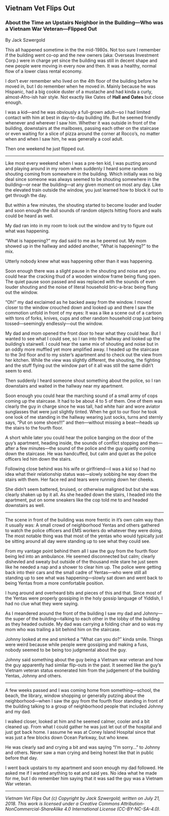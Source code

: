 ## Vietnam Vet Flips Out
### About the Time an Upstairs Neighbor in the Building—Who was a Vietnam War Veteran—Flipped Out

By Jack Szwergold

This all happened sometime in the the mid-1980s. Not too sure I remember if the building went co-op and the new owners (aka: Overseas Investment Corp.) were in charge yet since the building was still in decent shape and new people were moving in every now and then. It was a healthy, normal flow of a lower class rental economy.

I don’t ever remember who lived on the 4th floor of the building before he moved in, but I do remember when he moved in. Mainly because he was Hispanic, had a big cookie duster of a mustache and had kinda a curly, almost-Afro-ish hair style. Not exactly like Oates of **Hall and Oates** but close enough.

I was a kid—and he was obviously a full-grown adult—so I had limited contact with him at best in day-to-day building life. But he seemed friendly whenever and wherever I saw him. Whether it was outside in front of the building, downstairs at the mailboxes, passing each other on the staircase or even waiting for a slice of pizza around the corner at Rocco’s, no matter when and when I saw him, he was generally a cool adult.

Then one weekend he just flipped out.

***

Like most every weekend when I was a pre-ten kid, I was puzting around and playing around in my room when suddenly I heard some random shouting coming from somewhere in the building. Which initially was no big deal since someone was always seemed to be shouting somewhere in the building—or near the building—at any given moment on most any day. Like the elevated train outside the window, you just learned how to block it out to get through the day.

But within a few minutes, the shouting started to become louder and louder and soon enough the dull sounds of random objects hitting floors and walls could be heard as well.

My dad ran into in my room to look out the window and try to figure out what was happening.

“What is happening?” my dad said to me as he peered out. My mom showed up in the hallway and added another, “What is happening?” to the mix.

Utterly nobody knew what was happening other than it was happening.

Soon enough there was a slight pause in the shouting and noise and you could hear the cracking thud of a wooden window frame being flung open. The quiet pause soon passed and was replaced with the sounds of even louder shouting and the noise of literal household bric-a-brac being flung out the window.

“Oh!” my dad exclaimed as he backed away from the window. I moved closer to the window crouched down and looked up and there I saw the commotion unfold in front of my eyes: It was a like a scene out of a cartoon with tons of forks, knives, cups and other random household crap just being tossed—seemingly endlessly—out the window.

My dad and mom opened the front door to hear what they could hear. But I wanted to see what I could see, so I ran into the hallway and looked up the building’s stairwell. I could hear the same mix of shouting and noise but in an oddly more muffled yet more amplified away. I headed up the staircase to the 3rd floor and to my sister’s apartment and to check out the view from her kitchen. While the view was slightly different, the shouting, the fighting and the stuff flying out the window part of it all was still the same didn’t seem to end.

Then suddenly I heard someone shout something about the police, so I ran downstairs and waited in the hallway near my apartment.

Soon enough you could hear the marching sound of a small army of cops coming up the staircase. It had to be about 4 to 5 of them. One of them was clearly the guy in charge since he was tall, had white hair and wore aviator sunglasses that were just slightly tinted. When he got to our floor he took one look of me standing in the hallway wearing just socks, turns and sternly says, “Put on some shoes!!!” and then—without missing a beat—heads up the stairs to the fourth floor.

A short while later you could hear the police banging on the door of the guy’s apartment, heading inside, the sounds of conflict stopping and then—after a few minutes—the sound of the police and the guy quietly coming down the staircase. He was handcuffed, but calm and quiet as the police officers led him down the stairs.

Following close behind was his wife or girlfriend—I was a kid so I had no idea what their relationship status was—slowly sobbing he way down the stairs with them. Her face red and tears were running down her cheeks.

She didn’t seem battered, bruised, or otherwise maligned but but she was clearly shaken up by it all. As she headed down the stairs,  I headed into the apartment, put on some sneakers like the cop told me to and headed downstairs as well.

***

The scene in front of the building was more frentic in it’s own calm way than it usually was: A small crowd of neighborhood Yentas and others gathered to watch the police officers and EMS workers do whatever they were doing. The most notable thing was that most of the yentas who would typically just be sitting around all day were standing up to see what they could see.

From my vantage point behind them all I saw the guy from the fourth floor being led into an ambulance. He seemed disconnected but calm; clearly dishevled and sweaty but outside of the thousand mile stare he just seem like he needed a nap and a shower to clear him up. The police were getting back into their cars and the small cadre of Yentas—who were still all standing up to see what was happening—slowly sat down and went back to being Yentas from a more comfortable position.

I hung around and overheard bits and pieces of this and that. Since most of the Yentas were properly gossiping in the holy gossip language of Yiddish, I had no clue what they were saying.

As I meandered around the front of the building I saw my dad and Johnny—the super of the building—talking to each other in the lobby of the building as they headed outside. My dad was carrying a folding chair and so was my mom who was trailing a bit behind him on the staircase.

Johnny looked at me and smirked a “What can you do?” kinda smile. Things were weird because while people were gossiping and making a fuss, nobody seemed to be being too judgmental about the guy.

Johnny said something about the guy being a Vietnam war veteran and how the guy apparently had similar flip-outs in the past. It seemed like the guy’s Vietnam veteran status exonerated him from the judgement of the building Yentas, Johnny and others.

***

A few weeks passed and I was coming home from something—school, the beach, the library, window shopping or generally putzing about the neighborhood—when I saw the guy from the fourth floor standing in front of the building talking to a group of neighborhood people that included Johnny and my dad.

I walked closer, looked at him and he seemed calmer, cooler and a bit cleaned up. From what I could gather he was just let out of the hospital and just got back home. I assume he was at Coney Island Hospital since that was just a few blocks down Ocean Parkway, but who knew.

He was clearly sad and crying a bit and was saying “I’m sorry…” to Johnny and others. Never saw a man crying and being honest like that in public before that day.

I went back upstairs to my apartment and soon enough my dad followed. He asked me if I wanted anything to eat and said yes. No idea what he made for me, but I do remember him saying that it was sad the guy was a Vietnam War veteran.

***

*Vietnam Vet Flips Out (c) Copyright by Jack Szwergold; written on July 21, 2018. This work is licensed under a Creative Commons Attribution-NonCommercial-ShareAlike 4.0 International License (CC-BY-NC-SA-4.0).*